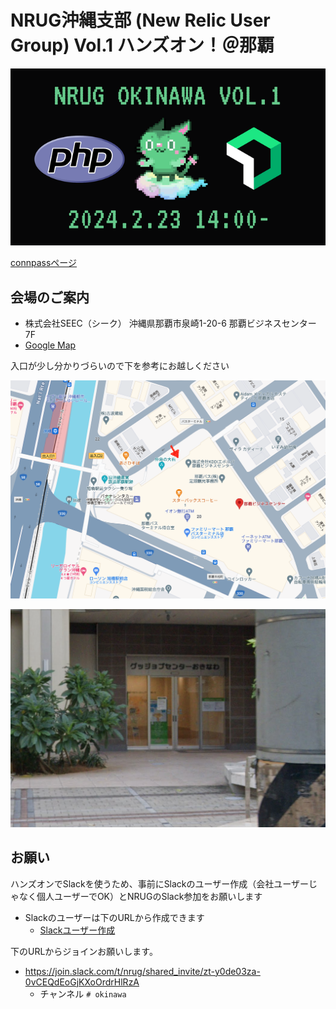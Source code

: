 # NRUG沖縄支部 (New Relic User Group) Vol.1 ハンズオン！＠那覇

![vol1](./vol1.png)

<a href="[URL](https://nrug-okinawa.connpass.com/event/308306/)" target="_blank">connpassページ</a>


## 会場のご案内

* 株式会社SEEC（シーク） 沖縄県那覇市泉崎1-20-6 那覇ビジネスセンター7F
* <a href="https://maps.app.goo.gl/qY7m92fgatNSBpX17" target="_blank">Google Map</a>

入口が少し分かりづらいので下を参考にお越しください

![地図](地図.png)

![入口](入口.png)

## お願い

ハンズオンでSlackを使うため、事前にSlackのユーザー作成（会社ユーザーじゃなく個人ユーザーでOK）とNRUGのSlack参加をお願いします

* Slackのユーザーは下のURLから作成できます
    * <a href="https://slack.com/get-started#/create" target="_blank">Slackユーザー作成</a>

下のURLからジョインお願いします。

* <a href="https://join.slack.com/t/nrug/shared_invite/zt-y0de03za-0vCEQdEoGjKXoOrdrHlRzA" target="_blank">https://join.slack.com/t/nrug/shared_invite/zt-y0de03za-0vCEQdEoGjKXoOrdrHlRzA</a>
    * チャンネル `# okinawa` 
